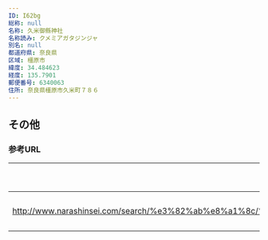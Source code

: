 ```yaml
---
ID: I62bg
総称: null
名称: 久米御縣神社
名称読み: クメミアガタジンジャ
別名: null
都道府県: 奈良県
区域: 橿原市
緯度: 34.484623
経度: 135.7901
郵便番号: 6340063
住所: 奈良県橿原市久米町７８６
---
```


## その他

### 参考URL

| URL                                                                                                          | 説明   |
| ------------------------------------------------------------------------------------------------------------ | ------ |
| http://www.narashinsei.com/search/%e3%82%ab%e8%a1%8c/%e4%b9%85%e7%b1%b3%e5%be%a1%e7%b8%a3%e7%a5%9e%e7%a4%be/ | 神社庁 |
